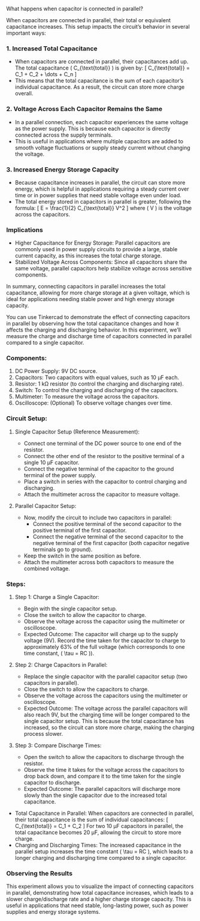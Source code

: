 What happens when capacitor is connected in parallel?

When capacitors are connected in parallel, their total or equivalent capacitance increases. This setup impacts the circuit’s behavior in several important ways:

### 1. Increased Total Capacitance

   - When capacitors are connected in parallel, their capacitances add up. The total capacitance \( C_{\text{total}} \) is given by:
     \[
     C_{\text{total}} = C_1 + C_2 + \dots + C_n
     \]
   - This means that the total capacitance is the sum of each capacitor’s individual capacitance. As a result, the circuit can store more charge overall.

### 2. Voltage Across Each Capacitor Remains the Same

   - In a parallel connection, each capacitor experiences the same voltage as the power supply. This is because each capacitor is directly connected across the supply terminals.
   - This is useful in applications where multiple capacitors are added to smooth voltage fluctuations or supply steady current without changing the voltage.

### 3. Increased Energy Storage Capacity

   - Because capacitance increases in parallel, the circuit can store more energy, which is helpful in applications requiring a steady current over time or in power supplies that need stable voltage even under load.
   - The total energy stored in capacitors in parallel is greater, following the formula:
     \[
     E = \frac{1}{2} C_{\text{total}} V^2
     \]
     where \( V \) is the voltage across the capacitors.

### Implications

   - Higher Capacitance for Energy Storage: Parallel capacitors are commonly used in power supply circuits to provide a large, stable current capacity, as this increases the total charge storage.
   - Stabilized Voltage Across Components: Since all capacitors share the same voltage, parallel capacitors help stabilize voltage across sensitive components.

In summary, connecting capacitors in parallel increases the total capacitance, allowing for more charge storage at a given voltage, which is ideal for applications needing stable power and high energy storage capacity.

You can use Tinkercad to demonstrate the effect of connecting capacitors in parallel by observing how the total capacitance changes and how it affects the charging and discharging behavior. In this experiment, we’ll measure the charge and discharge time of capacitors connected in parallel compared to a single capacitor.

### Components:

1. DC Power Supply: 9V DC source.
2. Capacitors: Two capacitors with equal values, such as 10 µF each.
3. Resistor: 1 kΩ resistor (to control the charging and discharging rate).
4. Switch: To control the charging and discharging of the capacitors.
5. Multimeter: To measure the voltage across the capacitors.
6. Oscilloscope: (Optional) To observe voltage changes over time.

### Circuit Setup:

1. Single Capacitor Setup (Reference Measurement):
   - Connect one terminal of the DC power source to one end of the resistor.
   - Connect the other end of the resistor to the positive terminal of a single 10 µF capacitor.
   - Connect the negative terminal of the capacitor to the ground terminal of the power supply.
   - Place a switch in series with the capacitor to control charging and discharging.
   - Attach the multimeter across the capacitor to measure voltage.

2. Parallel Capacitor Setup:
   - Now, modify the circuit to include two capacitors in parallel:
     - Connect the positive terminal of the second capacitor to the positive terminal of the first capacitor.
     - Connect the negative terminal of the second capacitor to the negative terminal of the first capacitor (both capacitor negative terminals go to ground).
   - Keep the switch in the same position as before.
   - Attach the multimeter across both capacitors to measure the combined voltage.

### Steps:

1. Step 1: Charge a Single Capacitor:
   - Begin with the single capacitor setup.
   - Close the switch to allow the capacitor to charge.
   - Observe the voltage across the capacitor using the multimeter or oscilloscope.
   - Expected Outcome: The capacitor will charge up to the supply voltage (9V). Record the time taken for the capacitor to charge to approximately 63% of the full voltage (which corresponds to one time constant, \( \tau = RC \)).

2. Step 2: Charge Capacitors in Parallel:
   - Replace the single capacitor with the parallel capacitor setup (two capacitors in parallel).
   - Close the switch to allow the capacitors to charge.
   - Observe the voltage across the capacitors using the multimeter or oscilloscope.
   - Expected Outcome: The voltage across the parallel capacitors will also reach 9V, but the charging time will be longer compared to the single capacitor setup. This is because the total capacitance has increased, so the circuit can store more charge, making the charging process slower.

3. Step 3: Compare Discharge Times:
   - Open the switch to allow the capacitors to discharge through the resistor.
   - Observe the time it takes for the voltage across the capacitors to drop back down, and compare it to the time taken for the single capacitor to discharge.
   - Expected Outcome: The parallel capacitors will discharge more slowly than the single capacitor due to the increased total capacitance.

- Total Capacitance in Parallel: When capacitors are connected in parallel, their total capacitance is the sum of individual capacitances:
  \[
  C_{\text{total}} = C_1 + C_2
  \]
  For two 10 µF capacitors in parallel, the total capacitance becomes 20 µF, allowing the circuit to store more charge.
- Charging and Discharging Times: The increased capacitance in the parallel setup increases the time constant \( \tau = RC \), which leads to a longer charging and discharging time compared to a single capacitor.

### Observing the Results

This experiment allows you to visualize the impact of connecting capacitors in parallel, demonstrating how total capacitance increases, which leads to a slower charge/discharge rate and a higher charge storage capacity. This is useful in applications that need stable, long-lasting power, such as power supplies and energy storage systems.
